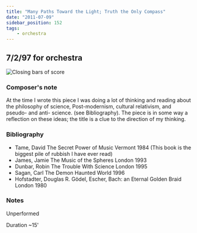 ```yaml
---
title: "Many Paths Toward the Light; Truth the Only Compass"
date: "2011-07-09"
sidebar_position: 152
tags:
    - orchestra
---
```


## 7/2/97 for orchestra

![](/img/paths1104.png "Closing bars of score")

### Composer's note

At the time I wrote this piece I was doing a lot of thinking and reading about the philosophy of science, Post-modernism, cultural relativism, and pseudo- and anti- science. (see Bibliography). The piece is in some way a reflection on these ideas; the title is a clue to the direction of my thinking.

### Bibliography

- Tame, David The Secret Power of Music Vermont 1984 (This book is the biggest pile of rubbish I have ever read)
- James, Jamie The Music of the Spheres London 1993
- Dunbar, Robin The Trouble With Science London 1995
- Sagan, Carl The Demon Haunted World 1996
- Hofstadter, Douglas R. Gödel, Escher, Bach: an Eternal Golden Braid London 1980

### Notes

Unperformed

Duration ~15'
